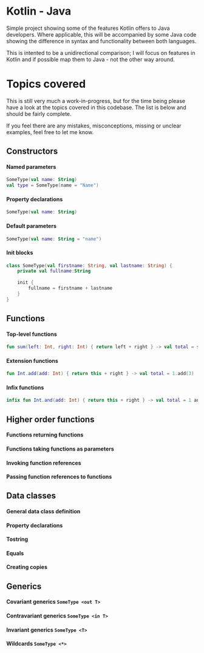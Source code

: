 # Kotlin - Java

Simple project showing some of the features Kotlin offers to Java developers. Where applicable, this will be accompanied by some Java code showing the difference in syntax and functionality between both languages.

This is intented to be a unidirectional comparison; I will focus on features in Kotlin and if possible map them to Java - not the other way around.

# Topics covered

This is still very much a work-in-progress, but for the time being please have a look at the topics covered in this codebase. The list is below and should be fairly complete.

If you feel there are any mistakes, misconceptions, missing or unclear examples, feel free to let me know.

## Constructors

#### Named parameters 

```kotlin
SomeType(val name: String)
val type = SomeType(name = "Name")
```

#### Property declarations 
```kotlin
SomeType(val name: String)
```

#### Default parameters 
```kotlin
SomeType(val name: String = "name")
```

#### Init blocks 
```kotlin
class SomeType(val firstname: String, val lastname: String) {
    private val fullname:String
    
    init { 
        fullname = firstname + lastname 
    }
}
```

## Functions

#### Top-level functions 
```kotlin
fun sum(left: Int, right: Int) { return left + right } -> val total = sum(1, 3) 
```

#### Extension functions 
```kotlin
fun Int.add(add: Int) { return this + right } -> val total = 1.add(3) 
```

#### Infix functions 
```kotlin
infix fun Int.and(add: Int) { return this + right } -> val total = 1 and 3 
```

## Higher order functions

#### Functions returning functions
#### Functions taking functions as parameters
#### Invoking function references
#### Passing function references to functions

## Data classes

#### General data class definition
#### Property declarations
#### Tostring
#### Equals
#### Creating copies

## Generics
    
#### Covariant generics ```SomeType <out T>```
#### Contravariant generics ```SomeType <in T>```
#### Invariant generics ```SomeType <T>```
#### Wildcards ```SomeType <*>```
